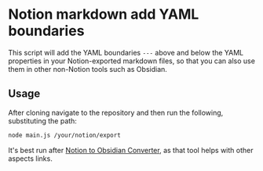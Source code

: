 # Notion markdown add YAML boundaries

This script will add the YAML boundaries `---` above and below the YAML properties in your Notion-exported markdown files, so that you can also use them in other non-Notion tools such as Obsidian.

## Usage

After cloning navigate to the repository and then run the following, substituting the path:

```sh
node main.js /your/notion/export
```

It's best run after [Notion to Obsidian Converter](https://github.com/connertennery/Notion-to-Obsidian-Converter), as that tool helps with other aspects links.

